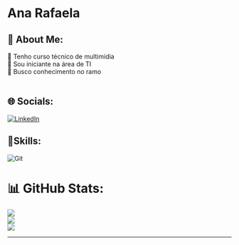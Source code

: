 # Ana Rafaela

## 💫 About Me:
🤝 Tenho curso técnico de multimídia<br>🌱 Sou iniciante na área de TI<br>🔭 Busco conhecimento no ramo <br><br>

## 🌐 Socials:

[![LinkedIn](https://img.shields.io/badge/LinkedIn-%230077B5.svg?logo=linkedin&logoColor=white)](https://linkedin.com/in/ana-rafaela-alves-908495209) 

## 🚀Skills:

![Git](https://img.shields.io/badge/GIT-E44C30?style=for-the-badge&logo=git&logoColor=white)

# 📊 GitHub Stats:
![](https://github-readme-stats.vercel.app/api?username=Ana-Rafaela&theme=radical&hide_border=false&include_all_commits=false&count_private=false)<br/>
![](https://github-readme-streak-stats.herokuapp.com/?user=Ana-Rafaela&theme=radical&hide_border=false)<br/>
![](https://github-readme-stats.vercel.app/api/top-langs/?username=Ana-Rafaela&theme=radical&hide_border=false&include_all_commits=false&count_private=false&layout=compact)

---
